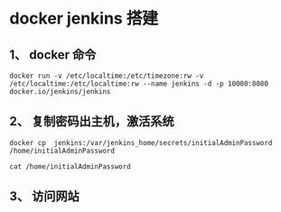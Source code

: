 # docker jenkins 搭建


## 1、 docker 命令

```
docker run -v /etc/localtime:/etc/timezone:rw -v /etc/localtime:/etc/localtime:rw --name jenkins -d -p 10080:8080 docker.io/jenkins/jenkins
```

## 2、 复制密码出主机，激活系统

```
docker cp  jenkins:/var/jenkins_home/secrets/initialAdminPassword /home/initialAdminPassword

cat /home/initialAdminPassword
```

## 3、 访问网站
